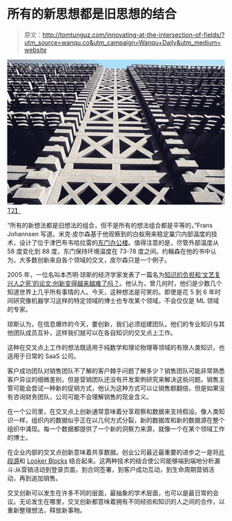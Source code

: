 # 所有的新思想都是旧思想的结合

> 原文：<http://tomtunguz.com/innovating-at-the-intersection-of-fields/?utm_source=wanqu.co&utm_campaign=Wanqu+Daily&utm_medium=website>

[![image](img/7b7e6427b8c89a015d10a0edf77df9f5.png)T2】](https://res.cloudinary.com/dzawgnnlr/image/upload/q_auto/f_auto/w_auto/eastgate.jpg)

“所有的新想法都是旧想法的组合，但不是所有的想法组合都是平等的，”Frans Johannsen 写道。米克·皮尔森基于他观察到的白蚁用来稳定巢穴内部温度的技术，设计了位于津巴布韦哈拉雷的[东门办公楼](http://www.nytimes.com/1997/02/13/garden/in-africa-making-offices-out-of-an-anthill.html)。值得注意的是，尽管外部温度从 58 度变化到 88 度，东门保持环境温度在 73-78 度之间。约翰森在他的书中认为，大多数创新来自各个领域的交叉，皮尔森只是一个例子。

2005 年，一位名叫本杰明·琼斯的经济学家发表了一篇名为[知识的负担和‘文艺复兴人之死’的论文:创新变得越来越难了吗？](http://www.nber.org/papers/w11360.pdf)。他认为，曾几何时，他们是少数几个知道世界上几乎所有事情的人。今天，这种想法是可笑的。即使是花 5 到 6 年时间研究像机器学习这样的特定领域的博士也专攻某个领域，不会仅仅是 ML 领域的专家。

琼斯认为，在信息爆炸的今天，要创新，我们必须组建团队，他们的专业知识与其他团队成员互补，这样我们就可以在各自知识的交叉点上工作。

这种在交叉点上工作的想法既适用于纯数学和理论物理等领域的有限人类知识，也适用于日常的 SaaS 公司。

客户成功团队对销售团队不了解的客户棘手问题了解多少？销售团队可能非常熟悉客户异议的细微差别，但是营销团队还没有开发案例研究来解决这些问题。销售主管可能会尝试一种新的促销方式，他认为这种方式可以让销售额翻倍，但是如果没有咨询财务团队，公司可能不会理解销售的现金含义。

在一个公司里，在交叉点上创新通常意味着分享观察和数据来支持假设。像人类知识一样，组织内的数据似乎正在以几何方式分裂，新的数据库和新的数据源在整个组织中涌现。每一个数据都提供了一个新的洞察力来源，就像一个在某个领域工作的博士。

在企业内部的交叉点创新意味着共享数据。创业公司最近最重要的进步之一是将[片段源](https://segment.com/blog/introducing-sources-your-data-together/)和 [Looker Blocks](http://www.looker.com/blog/segment-and-looker) 结合起来。这两种技术的结合使公司能够端到端地分析漏斗:从营销活动到登录页面，到合同签署，到客户成功互动，到生命周期营销活动，再到追加销售。

交叉创新可以发生在许多不同的层面，最抽象的学术层面，也可以是最日常的会议。无论发生在哪里，交叉创新都意味着拥有不同经验和知识的人之间的合作，以重新整理想法，释放新事物。